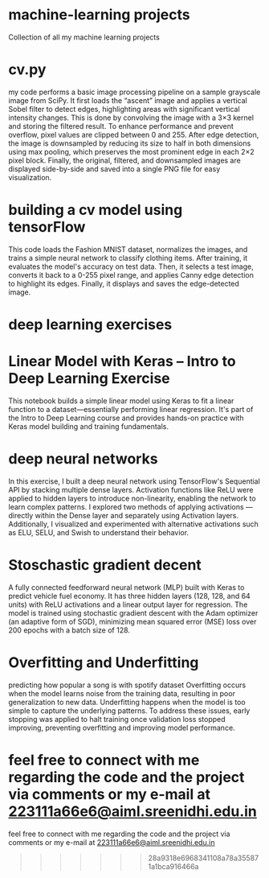 # machine-learning projects

Collection of all my machine learning projects 
# cv.py
my code performs a basic image processing pipeline on a sample grayscale image from SciPy. It first loads the “ascent” image and applies a vertical Sobel filter to detect edges, highlighting areas with significant vertical intensity changes. This is done by convolving the image with a 3×3 kernel and storing the filtered result. To enhance performance and prevent overflow, pixel values are clipped between 0 and 255. After edge detection, the image is downsampled by reducing its size to half in both dimensions using max pooling, which preserves the most prominent edge in each 2×2 pixel block. Finally, the original, filtered, and downsampled images are displayed side-by-side and saved into a single PNG file for easy visualization.
# building a cv model using tensorFlow
This code loads the Fashion MNIST dataset, normalizes the images, and trains a simple neural network to classify clothing items. After training, it evaluates the model's accuracy on test data. Then, it selects a test image, converts it back to a 0-255 pixel range, and applies Canny edge detection to highlight its edges. Finally, it displays and saves the edge-detected image.
# deep learning exercises
# Linear Model with Keras – Intro to Deep Learning Exercise
This notebook builds a simple linear model using Keras to fit a linear function to a dataset—essentially performing linear regression. It's part of the Intro to Deep Learning course and provides hands-on practice with Keras model building and training fundamentals.
 # deep neural networks
In this exercise, I built a deep neural network using TensorFlow's Sequential API by stacking multiple dense layers. Activation functions like ReLU were applied to hidden layers to introduce non-linearity, enabling the network to learn complex patterns. I explored two methods of applying activations — directly within the Dense layer and separately using Activation layers. Additionally, I visualized and experimented with alternative activations such as ELU, SELU, and Swish to understand their behavior.
# Stoschastic gradient decent
A fully connected feedforward neural network (MLP) built with Keras to predict vehicle fuel economy.
It has three hidden layers (128, 128, and 64 units) with ReLU activations and a linear output layer for regression.
The model is trained using stochastic gradient descent with the Adam optimizer (an adaptive form of SGD), minimizing mean squared error (MSE) loss over 200 epochs with a batch size of 128.
# Overfitting and Underfitting
predicting how popular a song is with spotify dataset
Overfitting occurs when the model learns noise from the training data, resulting in poor generalization to new data.
Underfitting happens when the model is too simple to capture the underlying patterns.
To address these issues, early stopping was applied to halt training once validation loss stopped improving, preventing overfitting and improving model performance.


 feel free to connect with me regarding the code and the project via comments or my e-mail at 223111a66e6@aiml.sreenidhi.edu.in
=======
 feel free to connect with me regarding the code and the project via comments or my e-mail at 223111a66e6@aiml.sreenidhi.edu.in
>>>>>>> 28a9318e6968341108a78a355871a1bca916466a
